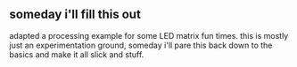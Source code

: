 ## someday i'll fill this out

adapted a processing example for some LED matrix fun times. this is mostly just an experimentation ground, someday i'll pare this back down to the basics and make it all slick and stuff.
